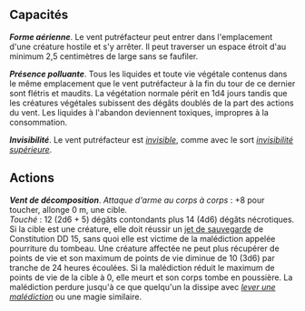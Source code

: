 ## Capacités
_**Forme aérienne**_. Le vent putréfacteur peut entrer dans l'emplacement d'une créature hostile et s'y arrêter. Il peut traverser un espace étroit d'au minimum 2,5 centimètres de large sans se faufiler.

_**Présence polluante**_. Tous les liquides et toute vie végétale contenus dans le même emplacement que le vent putréfacteur à la fin du tour de ce dernier sont flétris et maudits. La végétation normale périt en 1d4 jours tandis que les créatures végétales subissent des dégâts doublés de la part des actions du vent. Les liquides à l'abandon deviennent toxiques, impropres à la consommation.

_**Invisibilité**_. Le vent putréfacteur est [_invisible_](/gerer-la-sante-du-personnage/#invisible), comme avec le sort [_invisibilité supérieure_](/grimoire/invisibilite-superieure/).

## Actions
_**Vent de décomposition**_. _Attaque d'arme au corps à corps_ : +8 pour toucher, allonge 0 m, une cible.  
_Touché_ : 12 (2d6 + 5) dégâts contondants plus 14 (4d6) dégâts nécrotiques. Si la cible est une créature, elle doit réussir un [jet de sauvegarde](/utiliser-les-caracteristiques/#jets-de-sauvegarde) de Constitution DD 15, sans quoi elle est victime de la malédiction appelée pourriture du tombeau. Une créature affectée ne peut plus récupérer de points de vie et son maximum de points de vie diminue de 10 (3d6) par tranche de 24 heures écoulées. Si la malédiction réduit le maximum de points de vie de la cible à 0, elle meurt et son corps tombe en poussière. La malédiction perdure jusqu'à ce que quelqu'un la dissipe avec [_lever une malédiction_](/grimoire/lever-une-malediction/) ou une magie similaire.
